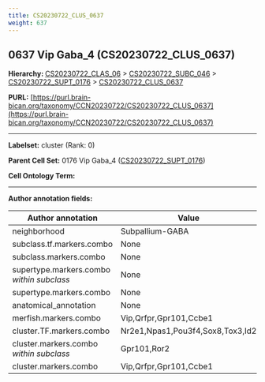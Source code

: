 ```yaml
---
title: CS20230722_CLUS_0637
weight: 637
---
```

## 0637 Vip Gaba_4 (CS20230722_CLUS_0637)
<b>Hierarchy: </b>
[CS20230722_CLAS_06](../CS20230722_CLAS_06) >
[CS20230722_SUBC_046](../CS20230722_SUBC_046) >
[CS20230722_SUPT_0176](../CS20230722_SUPT_0176) >
[CS20230722_CLUS_0637](../CS20230722_CLUS_0637)

**PURL:** [https://purl.brain-bican.org/taxonomy/CCN20230722/CS20230722_CLUS_0637](https://purl.brain-bican.org/taxonomy/CCN20230722/CS20230722_CLUS_0637)

---


**Labelset:** cluster (Rank: 0)

**Parent Cell Set:** 0176 Vip Gaba_4 ([CS20230722_SUPT_0176](../CS20230722_SUPT_0176))



**Cell Ontology Term:** 

[MARKER GENES.]: #


---

[TRANSFERRED ANNOTATIONS.]: #


[AUTHOR ANNOTATION FIELDS.]: #


**Author annotation fields:**

| Author annotation | Value |
|-------------------|-------|
|neighborhood|Subpallium-GABA|
|subclass.tf.markers.combo|None|
|subclass.markers.combo|None|
|supertype.markers.combo _within subclass_|None|
|supertype.markers.combo|None|
|anatomical_annotation|None|
|merfish.markers.combo|Vip,Qrfpr,Gpr101,Ccbe1|
|cluster.TF.markers.combo|Nr2e1,Npas1,Pou3f4,Sox8,Tox3,Id2|
|cluster.markers.combo _within subclass_|Gpr101,Ror2|
|cluster.markers.combo|Vip,Qrfpr,Gpr101,Ccbe1|
